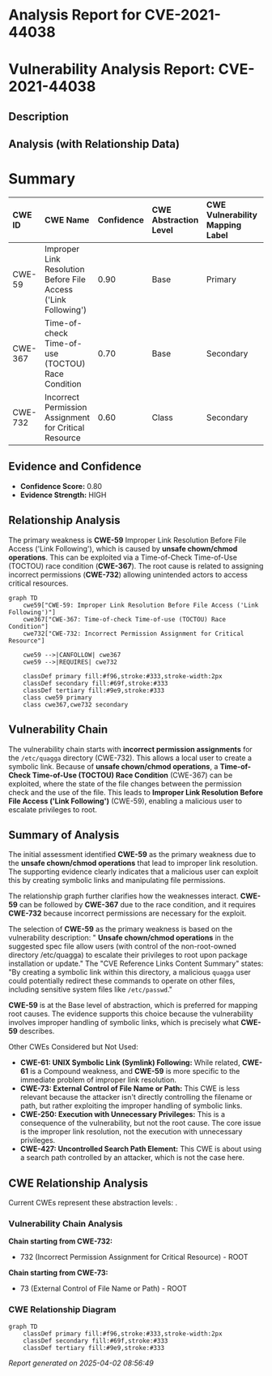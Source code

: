 # Analysis Report for CVE-2021-44038

# Vulnerability Analysis Report: CVE-2021-44038

## Description



## Analysis (with Relationship Data)

# Summary
| CWE ID  | CWE Name                                                       | Confidence | CWE Abstraction Level | CWE Vulnerability Mapping Label | CWE-Vulnerability Mapping Notes |
| :-------- | :------------------------------------------------------------- | :---------- | :---------------------- | :------------------------------ | :------------------------------ |
| CWE-59  | Improper Link Resolution Before File Access ('Link Following') | 0.90      | Base                    | Primary                         | Allowed                       |
| CWE-367 | Time-of-check Time-of-use (TOCTOU) Race Condition             | 0.70      | Base                    | Secondary                       | Allowed                       |
| CWE-732 | Incorrect Permission Assignment for Critical Resource         | 0.60      | Class                   | Secondary                       | Allowed-with-Review           |

## Evidence and Confidence

*   **Confidence Score:** 0.80
*   **Evidence Strength:** HIGH

## Relationship Analysis
The primary weakness is **CWE-59** Improper Link Resolution Before File Access ('Link Following'), which is caused by **unsafe chown/chmod operations**. This can be exploited via a Time-of-Check Time-of-Use (TOCTOU) race condition (**CWE-367**). The root cause is related to assigning incorrect permissions (**CWE-732**) allowing unintended actors to access critical resources.

```mermaid
graph TD
    cwe59["CWE-59: Improper Link Resolution Before File Access ('Link Following')"]
    cwe367["CWE-367: Time-of-check Time-of-use (TOCTOU) Race Condition"]
    cwe732["CWE-732: Incorrect Permission Assignment for Critical Resource"]
    
    cwe59 -->|CANFOLLOW| cwe367
    cwe59 -->|REQUIRES| cwe732
    
    classDef primary fill:#f96,stroke:#333,stroke-width:2px
    classDef secondary fill:#69f,stroke:#333
    classDef tertiary fill:#9e9,stroke:#333
    class cwe59 primary
    class cwe367,cwe732 secondary
```

## Vulnerability Chain
The vulnerability chain starts with **incorrect permission assignments** for the `/etc/quagga` directory (CWE-732). This allows a local user to create a symbolic link. Because of **unsafe chown/chmod operations**, a **Time-of-Check Time-of-Use (TOCTOU) Race Condition** (CWE-367) can be exploited, where the state of the file changes between the permission check and the use of the file. This leads to **Improper Link Resolution Before File Access ('Link Following')** (CWE-59), enabling a malicious user to escalate privileges to root.

## Summary of Analysis
The initial assessment identified **CWE-59** as the primary weakness due to the **unsafe chown/chmod operations** that lead to improper link resolution. The supporting evidence clearly indicates that a malicious user can exploit this by creating symbolic links and manipulating file permissions.

The relationship graph further clarifies how the weaknesses interact. **CWE-59** can be followed by **CWE-367** due to the race condition, and it requires **CWE-732** because incorrect permissions are necessary for the exploit.

The selection of **CWE-59** as the primary weakness is based on the vulnerability description: " **Unsafe chown/chmod operations** in the suggested spec file allow users (with control of the non-root-owned directory /etc/quagga) to escalate their privileges to root upon package installation or update." The "CVE Reference Links Content Summary" states: "By creating a symbolic link within this directory, a malicious `quagga` user could potentially redirect these commands to operate on other files, including sensitive system files like `/etc/passwd`."

**CWE-59** is at the Base level of abstraction, which is preferred for mapping root causes. The evidence supports this choice because the vulnerability involves improper handling of symbolic links, which is precisely what **CWE-59** describes.

Other CWEs Considered but Not Used:

*   **CWE-61: UNIX Symbolic Link (Symlink) Following:** While related, **CWE-61** is a Compound weakness, and **CWE-59** is more specific to the immediate problem of improper link resolution.
*   **CWE-73: External Control of File Name or Path:** This CWE is less relevant because the attacker isn't directly controlling the filename or path, but rather exploiting the improper handling of symbolic links.
*   **CWE-250: Execution with Unnecessary Privileges:** This is a consequence of the vulnerability, but not the root cause. The core issue is the improper link resolution, not the execution with unnecessary privileges.
*   **CWE-427: Uncontrolled Search Path Element:** This CWE is about using a search path controlled by an attacker, which is not the case here.


## CWE Relationship Analysis

Current CWEs represent these abstraction levels: .


### Vulnerability Chain Analysis

**Chain starting from CWE-732:**
- 732 (Incorrect Permission Assignment for Critical Resource) - ROOT


**Chain starting from CWE-73:**
- 73 (External Control of File Name or Path) - ROOT



### CWE Relationship Diagram

```mermaid
graph TD
    classDef primary fill:#f96,stroke:#333,stroke-width:2px
    classDef secondary fill:#69f,stroke:#333
    classDef tertiary fill:#9e9,stroke:#333
```



*Report generated on 2025-04-02 08:56:49*
